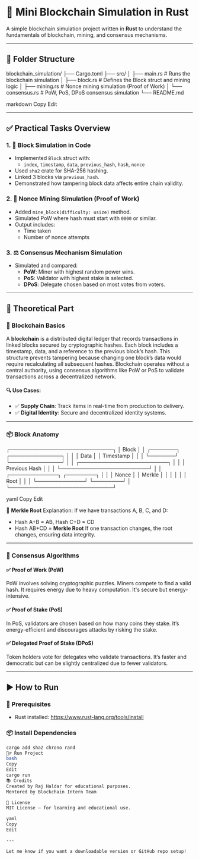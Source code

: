# 🧱 Mini Blockchain Simulation in Rust

A simple blockchain simulation project written in **Rust** to understand the fundamentals of blockchain, mining, and consensus mechanisms.

---

## 📁 Folder Structure

blockchain_simulation/
├── Cargo.toml
├── src/
│ ├── main.rs # Runs the blockchain simulation
│ ├── block.rs # Defines the Block struct and mining logic
│ ├── mining.rs # Nonce mining simulation (Proof of Work)
│ └── consensus.rs # PoW, PoS, DPoS consensus simulation
└── README.md

markdown
Copy
Edit

---

## ✅ Practical Tasks Overview

### 1. 🧱 Block Simulation in Code

- Implemented `Block` struct with:
  - `index`, `timestamp`, `data`, `previous_hash`, `hash`, `nonce`
- Used `sha2` crate for SHA-256 hashing.
- Linked 3 blocks via `previous_hash`.
- Demonstrated how tampering block data affects entire chain validity.

### 2. 🔁 Nonce Mining Simulation (Proof of Work)

- Added `mine_block(difficulty: usize)` method.
- Simulated PoW where hash must start with `0000` or similar.
- Output includes:
  - Time taken
  - Number of nonce attempts

### 3. ⚖️ Consensus Mechanism Simulation

- Simulated and compared:
  - **PoW**: Miner with highest random power wins.
  - **PoS**: Validator with highest stake is selected.
  - **DPoS**: Delegate chosen based on most votes from voters.

---

## 📘 Theoretical Part

### 🔗 Blockchain Basics

A **blockchain** is a distributed digital ledger that records transactions in linked blocks secured by cryptographic hashes. Each block includes a timestamp, data, and a reference to the previous block’s hash. This structure prevents tampering because changing one block’s data would require recalculating all subsequent hashes. Blockchain operates without a central authority, using consensus algorithms like PoW or PoS to validate transactions across a decentralized network.

#### 🔍 Use Cases:
- ✅ **Supply Chain**: Track items in real-time from production to delivery.
- ✅ **Digital Identity**: Secure and decentralized identity systems.

---

### 📦 Block Anatomy

┌────────────────────────────┐
│ Block │
│ ┌───────┐ ┌──────────────┐ │
│ │ Data │ │ Timestamp │ │
│ └───────┘ └──────────────┘ │
│ ┌────────────────────────┐ │
│ │ Previous Hash │ │
│ └────────────────────────┘ │
│ ┌─────────────┐ ┌────────┐ │
│ │ Nonce │ │ Merkle │ │
│ │ │ │ Root │ │
│ └─────────────┘ └────────┘ │
└────────────────────────────┘

yaml
Copy
Edit

🧪 **Merkle Root** Explanation:
If we have transactions A, B, C, and D:
- Hash A+B = AB, Hash C+D = CD
- Hash AB+CD = **Merkle Root**
If one transaction changes, the root changes, ensuring data integrity.

---

### 🔐 Consensus Algorithms

#### ✅ Proof of Work (PoW)
PoW involves solving cryptographic puzzles. Miners compete to find a valid hash. It requires energy due to heavy computation. It's secure but energy-intensive.

#### ✅ Proof of Stake (PoS)
In PoS, validators are chosen based on how many coins they stake. It’s energy-efficient and discourages attacks by risking the stake.

#### ✅ Delegated Proof of Stake (DPoS)
Token holders vote for delegates who validate transactions. It’s faster and democratic but can be slightly centralized due to fewer validators.

---

## ▶️ How to Run

### 🚀 Prerequisites
- Rust installed: https://www.rust-lang.org/tools/install

### 📦 Install Dependencies
```bash
cargo add sha2 chrono rand
🏃‍♂️ Run Project
bash
Copy
Edit
cargo run
📚 Credits
Created by Raj Haldar for educational purposes.
Mentored by Blockchain Intern Team

📌 License
MIT License – for learning and educational use.

yaml
Copy
Edit

---

Let me know if you want a downloadable version or GitHub repo setup!